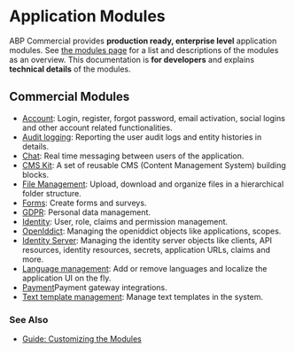 <style>
  @import url('https://fonts.googleapis.com/css2?family=Lexend:wght@100;300;400;500;600;700;800;900&family=Poppins:wght@100;200;300;400;500;600;700;800;900&display=swap');
</style>
Application Modules
===================

ABP Commercial provides **production ready, enterprise level** application modules. See [the modules page](https://commercial.abp.io/modules) for a list and descriptions of the modules as an overview. This documentation is **for developers** and explains **technical details** of the modules.

Commercial Modules
------------------

* [Account](Account-Module.md): Login, register, forgot password, email activation, social logins and other account related functionalities.
* [Audit logging](Audit-Logging.md): Reporting the user audit logs and entity histories in details.
* [Chat](Chat-Module.md): Real time messaging between users of the application.
* [CMS Kit](CMS-KIt-Pro.md): A set of reusable CMS (Content Management System) building blocks.
* [File Management](File-Management.md): Upload, download and organize files in a hierarchical folder structure.
* [Forms](Forms.md): Create forms and surveys.
* [GDPR](https://docs.abp.io/en/commercial/7.2/modules/gdpr): Personal data management.
* [Identity](Identity.md): User, role, claims and permission management.
* [OpenIddict](OpenIddict.md): Managing the openiddict objects like applications, scopes.
* [Identity Server](https://docs.abp.io/en/commercial/7.2/modules/identity-server): Managing the identity server objects like clients, API resources, identity resources, secrets, application URLs, claims and more.
* [Language management](Language-Management.md): Add or remove languages and localize the application UI on the fly.
* [Payment](Payment.md)Payment gateway integrations.
* [Text template management](Text-Template-Management.md): Manage text templates in the system.

### See Also

* [Guide: Customizing the Modules](Customizing-The-Modules.md)
